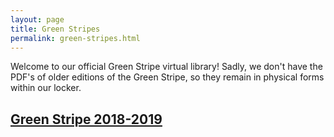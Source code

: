 ```yaml
---
layout: page
title: Green Stripes
permalink: green-stripes.html
---
```


Welcome to our official Green Stripe virtual library!  Sadly, we don't have the PDF's of older editions of the Green Stripe, so they remain in physical forms within our locker.

<h2>
  <a href="greenstripes/Greenstripe 2018-2019.pdf" target="_blank">Green Stripe 2018-2019</a>
</h2>

